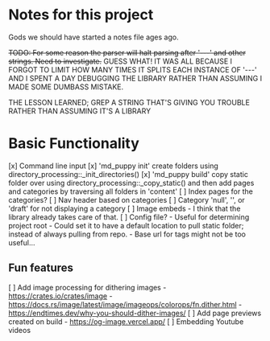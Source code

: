 # Notes for this project
Gods we should have started a notes file ages ago.

~~TODO: For some reason the parser will halt parsing after '---' and other strings. Need to investigate.~~
GUESS WHAT! IT WAS ALL BECAUSE I FORGOT TO LIMIT HOW MANY TIMES IT SPLITS EACH
INSTANCE OF '---' AND I SPENT A DAY DEBUGGING THE LIBRARY RATHER THAN ASSUMING
I MADE SOME DUMBASS MISTAKE. 

THE LESSON LEARNED; GREP A STRING THAT'S GIVING YOU TROUBLE RATHER THAN
ASSUMING IT'S A LIBRARY

# Basic Functionality
[x] Command line input
    [x] 'md_puppy init' create folders using directory_processing::_init_directories()
    [x] 'md_puppy build' copy static folder over using
        directory_processing::_copy_static() and then add pages and categories by
        traversing all folders in 'content'
[ ] Index pages for the categories?
[ ] Nav header based on categories
    [ ] Category 'null', '', or 'draft' for not displaying a category
[ ] Image embeds
    - I think that the library already takes care of that.
[ ] Config file?
    - Useful for determining project root
    - Could set it to have a default location to pull static folder; instead
      of always pulling from repo.
    - Base url for <base> tags might not be too useful...

## Fun features
[ ] Add image processing for dithering images
    - https://crates.io/crates/image
    - https://docs.rs/image/latest/image/imageops/colorops/fn.dither.html
    - https://endtimes.dev/why-you-should-dither-images/
[ ] Add page previews created on build
    - https://og-image.vercel.app/
[ ] Embedding Youtube videos
